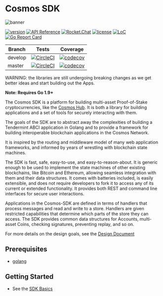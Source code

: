 # Cosmos SDK

![banner](docs/graphics/cosmos-sdk-image.png)

[![version](https://img.shields.io/github/tag/cosmos/cosmos-sdk.svg)](https://github.com/cosmos/cosmos-sdk/releases/latest)
[![API Reference](https://godoc.org/github.com/cosmos/cosmos-sdk?status.svg
)](https://godoc.org/github.com/cosmos/cosmos-sdk)
[![Rocket.Chat](https://demo.rocket.chat/images/join-chat.svg)](https://cosmos.rocket.chat/)
[![license](https://img.shields.io/github/license/cosmos/cosmos-sdk.svg)](https://github.com/cosmos/cosmos-sdk/blob/master/LICENSE)
[![LoC](https://tokei.rs/b1/github/cosmos/cosmos-sdk)](https://github.com/cosmos/cosmos-sdk)
[![Go Report Card](https://goreportcard.com/badge/github.com/cosmos/cosmos-sdk)](https://goreportcard.com/report/github.com/cosmos/cosmos-sdk)

Branch    | Tests | Coverage
----------|-------|---------
develop   | [![CircleCI](https://circleci.com/gh/cosmos/cosmos-sdk/tree/develop.svg?style=shield)](https://circleci.com/gh/cosmos/cosmos-sdk/tree/develop) | [![codecov](https://codecov.io/gh/cosmos/cosmos-sdk/branch/develop/graph/badge.svg)](https://codecov.io/gh/cosmos/cosmos-sdk)
master    | [![CircleCI](https://circleci.com/gh/cosmos/cosmos-sdk/tree/master.svg?style=shield)](https://circleci.com/gh/cosmos/cosmos-sdk/tree/master) | [![codecov](https://codecov.io/gh/cosmos/cosmos-sdk/branch/master/graph/badge.svg)](https://codecov.io/gh/cosmos/cosmos-sdk)


WARNING: the libraries are still undergoing breaking changes as we get better ideas and start building out the Apps.

**Note: Requires Go 1.9+**

The Cosmos SDK is a platform for building multi-asset Proof-of-Stake cryptocurrencies,
like the [Cosmos Hub](https://cosmos.network). It is both a library for building applications 
and a set of tools for securely interacting with them.

The goals of the SDK are to abstract away the complexities of building a Tendermint ABCI application in Golang
and to provide a framework for building interoperable blockchain applications in the Cosmos Network.

It is inspired by the routing and middleware model of many web application frameworks, and informed by years
of wrestling with blockchain state machines. 

The SDK is fast, safe, easy-to-use, and easy-to-reason-about.
It is generic enough to be used to implement the state machines of other existing blockchains,
like Bitcoin and Ethereum, allowing seamless integration with them and their data structures.
It comes with batteries included, is easily extensible, and does not require developers
to fork it to access any of its current or extended functionality.
It provides both REST and command line interfaces for secure user interactions.

Applications in the Cosmos-SDK are defined in terms of handlers that process messages
and read and write to a store. Handlers are given restricted capabilities that determine which 
parts of the store they can access. The SDK provides common data structures for Accounts,
multi-asset Coins, checking signatures, preventing replay, and so on.

For more details on the design goals, see the [Design Document](docs/design.md)

## Prerequisites

* [golang](https://golang.org/doc/install)

## Getting Started

- See the [SDK Basics](docs/basics.md)
